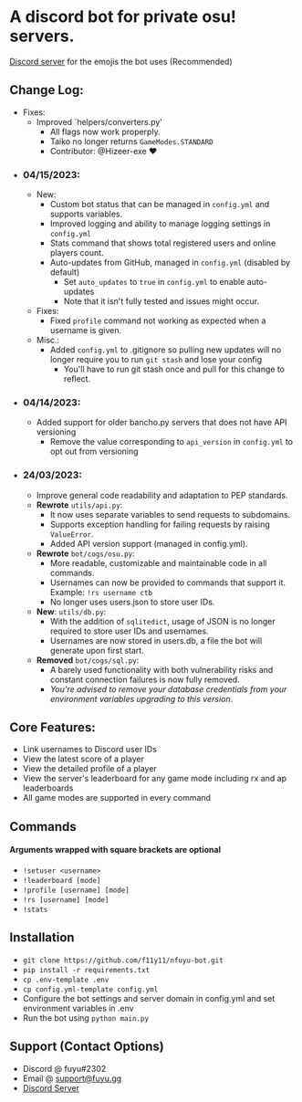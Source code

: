 # A discord bot for private osu! servers.
[Discord server](https://discord.gg/UqrbWKHHz3) for the emojis the bot uses (Recommended) 
## Change Log:
  - Fixes:
    - Improved `helpers/converters.py'
      - All flags now work properply.
      - Taiko no longer returns `GameModes.STANDARD`
      - Contributor: @Hizeer-exe ❤️
- ### 04/15/2023:
  - New:
    - Custom bot status that can be managed in `config.yml` and supports variables.
    - Improved logging and ability to manage logging settings in `config.yml`
    - Stats command that shows total registered users and online players count.
    - Auto-updates from GitHub, managed in `config.yml` (disabled by default)
      - Set `auto_updates` to `true` in `config.yml` to enable auto-updates
      - Note that it isn't fully tested and issues might occur.
  - Fixes:
    - Fixed `profile` command not working as expected when a username is given.
  - Misc.:
    - Added `config.yml` to .gitignore so pulling new updates will no longer require you to run `git stash` and lose your config
      - You'll have to run git stash once and pull for this change to reflect.
- ### 04/14/2023:
  - Added support for older bancho.py servers that does not have API versioning
    - Remove the value corresponding to `api_version` in `config.yml` to opt out from versioning
- ### 24/03/2023:
  - Improve general code readability and adaptation to PEP standards.
  - **Rewrote** `utils/api.py`:
    - It now uses separate variables to send requests to subdomains.
    - Supports exception handling for failing requests by raising `ValueError`.
    - Added API version support (managed in config.yml).
  - **Rewrote** `bot/cogs/osu.py`:
    - More readable, customizable and maintainable code in all commands.
    - Usernames can now be provided to commands that support it. Example: `!rs username ctb`
    - No longer uses users.json to store user IDs.
  - **New**: `utils/db.py`:
    - With the addition of `sqlitedict`, usage of JSON is no longer required to store user IDs and usernames.
    - Usernames are now stored in users.db, a file the bot will generate upon first start.
  - **Removed** `bot/cogs/sql.py`:
    - A barely used functionality with both vulnerability risks and constant connection failures is now fully removed.
    - *You're advised to remove your database credentials from your environment variables upgrading to this version*.

## Core Features:
- Link usernames to Discord user IDs
- View the latest score of a player
- View the detailed profile of a player
- View the server's leaderboard for any game mode including rx and ap leaderboards
- All game modes are supported in every command

## Commands
#### Arguments wrapped with square brackets are optional
- `!setuser <username>`
- `!leaderboard [mode]`
- `!profile [username] [mode]`
- `!rs [username] [mode]`
- `!stats`

## Installation
- `git clone https://github.com/f11y11/nfuyu-bot.git`
- `pip install -r requirements.txt`
- `cp .env-template .env`
- `cp config.yml-template config.yml`
- Configure the bot settings and server domain in config.yml and set environment variables in .env
- Run the bot using `python main.py`

## Support (Contact Options)
- Discord @ fuyu#2302
- Email @ support@fuyu.gg
- [Discord Server](https://discord.gg/UqrbWKHHz3)
